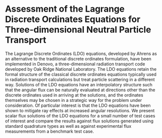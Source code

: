 # Assessment of the Lagrange Discrete Ordinates Equations for Three-dimensional Neutral Particle Transport

The Lagrange Discrete Ordinates (LDO) equations, developed by Ahrens as an
alternative to the traditional discrete ordinates formulation, have been
implemented in Denovo, a three-dimensional radiation transport code developed
by Oak Ridge National Laboratory. The LDO equations retain the formal
structure of the classical discrete ordinates equations typically used in
radiation transport calculations but treat particle scattering in a different
way. Solutions of the LDO equations have an interpolatory structure such that
the angular flux can be naturally evaluated at directions other than the
discrete ordinates used in arriving at the solutions, and the ordinates
themselves may be chosen in a strategic way for the problem under
consideration. Of particular interest is that the LDO equations have been
shown to mitigate ray effects at increased angular resolutions. We present
scalar flux solutions of the LDO equations for a small number of test cases of
interest and compare the results against flux solutions generated using
standard quadrature types as well as against experimental flux measurements
from a benchmark test case.
